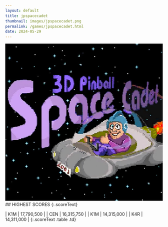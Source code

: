```yaml
---
layout: default
title: jpspacecadet
thumbnail: images/jpspacecadet.png
permalink: /games/jpspacecadet.html
date: 2024-05-29
---
```


<img src="../images/jpspacecadet.png" class="gameThumbnail img-fluid mx-auto align-middle">
## HIGHEST SCORES
{:.scoreText}

| K1M | 17,790,500 | 
| CEN | 16,315,750 | 
| K1M | 14,315,000 | 
| K4R | 14,311,000 | 
{:.scoreText .table .td}
